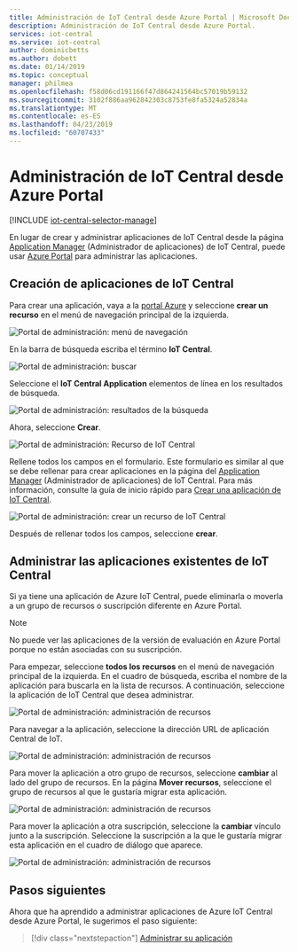 ```yaml
---
title: Administración de IoT Central desde Azure Portal | Microsoft Docs
description: Administración de IoT Central desde Azure Portal.
services: iot-central
ms.service: iot-central
author: dominicbetts
ms.author: dobett
ms.date: 01/14/2019
ms.topic: conceptual
manager: philmea
ms.openlocfilehash: f58d06cd191166f47d864241564bc57019b59132
ms.sourcegitcommit: 3102f886aa962842303c8753fe8fa5324a52834a
ms.translationtype: MT
ms.contentlocale: es-ES
ms.lasthandoff: 04/23/2019
ms.locfileid: "60707433"
---
```

# <a name="manage-iot-central-from-the-azure-portal"></a>Administración de IoT Central desde Azure Portal

[!INCLUDE [iot-central-selector-manage](../../includes/iot-central-selector-manage.md)]

En lugar de crear y administrar aplicaciones de IoT Central desde la página [Application Manager](https://aka.ms/iotcentral) (Administrador de aplicaciones) de IoT Central, puede usar [Azure Portal](https://portal.azure.com) para administrar las aplicaciones.

## <a name="create-iot-central-applications"></a>Creación de aplicaciones de IoT Central

Para crear una aplicación, vaya a la [portal Azure](https://ms.portal.azure.com) y seleccione **crear un recurso** en el menú de navegación principal de la izquierda.

![Portal de administración: menú de navegación](media/howto-manage-iot-central-from-portal/image0.png)

En la barra de búsqueda escriba el término **IoT Central**.

![Portal de administración: buscar](media/howto-manage-iot-central-from-portal/image0a.png)

Seleccione el **IoT Central Application** elementos de línea en los resultados de búsqueda.

![Portal de administración: resultados de la búsqueda](media/howto-manage-iot-central-from-portal/image0b.png)

Ahora, seleccione **Crear**.

![Portal de administración: Recurso de IoT Central](media/howto-manage-iot-central-from-portal/image0c.png)

Rellene todos los campos en el formulario. Este formulario es similar al que se debe rellenar para crear aplicaciones en la página del [Application Manager](https://aka.ms/iotcentral) (Administrador de aplicaciones) de IoT Central. Para más información, consulte la guía de inicio rápido para [Crear una aplicación de IoT Central](quick-deploy-iot-central.md).

![Portal de administración: crear un recurso de IoT Central](media/howto-manage-iot-central-from-portal/image1.png)  

Después de rellenar todos los campos, seleccione **crear**.

## <a name="manage-existing-iot-central-applications"></a>Administrar las aplicaciones existentes de IoT Central

Si ya tiene una aplicación de Azure IoT Central, puede eliminarla o moverla a un grupo de recursos o suscripción diferente en Azure Portal.

> [!NOTE]
> No puede ver las aplicaciones de la versión de evaluación en Azure Portal porque no están asociadas con su suscripción.

Para empezar, seleccione **todos los recursos** en el menú de navegación principal de la izquierda. En el cuadro de búsqueda, escriba el nombre de la aplicación para buscarla en la lista de recursos. A continuación, seleccione la aplicación de IoT Central que desea administrar.

![Portal de administración: administración de recursos](media/howto-manage-iot-central-from-portal/image2.png)

Para navegar a la aplicación, seleccione la dirección URL de aplicación Central de IoT.

![Portal de administración: administración de recursos](media/howto-manage-iot-central-from-portal/image3.png)

Para mover la aplicación a otro grupo de recursos, seleccione **cambiar** al lado del grupo de recursos. En la página **Mover recursos**, seleccione el grupo de recursos al que le gustaría migrar esta aplicación.

![Portal de administración: administración de recursos](media/howto-manage-iot-central-from-portal/image4.png)

Para mover la aplicación a otra suscripción, seleccione la **cambiar** vínculo junto a la suscripción. Seleccione la suscripción a la que le gustaría migrar esta aplicación en el cuadro de diálogo que aparece.

![Portal de administración: administración de recursos](media/howto-manage-iot-central-from-portal/image5.png)

## <a name="next-steps"></a>Pasos siguientes

Ahora que ha aprendido a administrar aplicaciones de Azure IoT Central desde Azure Portal, le sugerimos el paso siguiente:

> [!div class="nextstepaction"]
> [Administrar su aplicación](howto-administer.md)